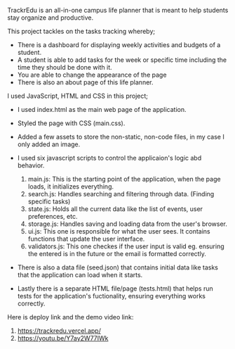TrackrEdu is an all-in-one campus life planner that is meant to help students stay organize and productive. 

This project tackles on the tasks tracking whereby;
- There is a dashboard for displaying weekly activities and budgets of a student.
- A student is able to add tasks for the week or specific time including the time they should be done with it. 
- You are able to change the appearance of the page
- There is also an about page of this life planner.

I used JavaScript, HTML and CSS in this project;
- I used index.html as the main web page of the application.
- Styled the page with CSS (main.css).
- Added a few assets to store the non-static, non-code files, in my case I only added an image.
- I used six javascript scripts to control the applicaion's logic abd behavior.
    1. main.js: This is the starting point of the application, when the page loads, it initializes everything.
    2. search.js: Handles searching and filtering through data. (Finding specific tasks)
    3. state.js: Holds all the current data like the list of events, user preferences, etc.
    4. storage.js: Handles saving and loading data from the user's browser.
    5. ui.js: This one is responsible for what the user sees. It contains functions that update the user interface.
    6. validators.js: This one checkes if the user input is valid eg. ensuring the entered is in the future or the email is formatted correctly.

 - There is also a data file (seed.json) that contains initial data like tasks that the application can load when it starts.
 - Lastly there is a separate HTML file/page (tests.html) that helps run tests for the application's fuctionality, ensuring everything works correctly.     

 Here is deploy link and the demo video link:
 1. https://trackredu.vercel.app/
 2. https://youtu.be/Y7ay2W77IWk